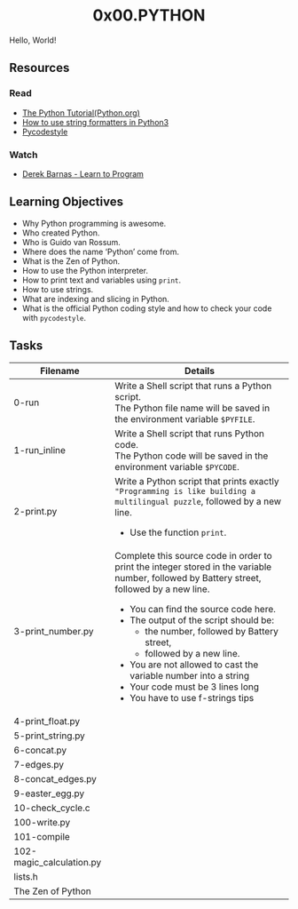 <h1 align="center">0x00.PYTHON</h1>
Hello, World!
<h2>Resources</h2>
<h3>Read</h3>
<ul>
  <li><a href="https://docs.python.org/3/tutorial/index.html">The Python Tutorial(Python.org)</a></li>
  <li><a href="https://realpython.com/python-f-strings/">How to use string formatters in Python3</a></li>
  <li><a href="https://pypi.org/project/pycodestyle/">Pycodestyle</a></li>
</ul>
<h3>Watch</h3>
<ul>
  <li><a href="https://www.youtube.com/playlist?list=PLGLfVvz_LVvTn3cK5e6LjhgGiSeVlIRwt">Derek Barnas - Learn to Program</a></li>
</ul>

<h2>Learning Objectives</h2>
<ul>
<li>Why Python programming is awesome.</li>
<li>Who created Python.</li>
<li>Who is Guido van Rossum.</li>
<li>Where does the name ‘Python’ come from.</li>
<li>What is the Zen of Python.</li>
<li>How to use the Python interpreter.</li>
<li>How to print text and variables using <code>print</code>.</li>
<li>How to use strings.</li>
<li>What are indexing and slicing in Python.</li>
<li>What is the official Python coding style and how to check your code with <code>pycodestyle</code>.</li>
</ul>

<h2>Tasks</h2>

|Filename|Details|
|---|---|
|0-run|Write a Shell script that runs a Python script. <br>The Python file name will be saved in the environment variable `$PYFILE`.|
|1-run_inline|Write a Shell script that runs Python code. <br> The Python code will be saved in the environment variable `$PYCODE`.|
|2-print.py|Write a Python script that prints exactly `"Programming is like building a multilingual puzzle`, followed by a new line. <br><ul><li>Use the function `print`.</li></ul>|
|3-print_number.py|Complete this source code in order to print the integer stored in the variable number, followed by Battery street, followed by a new line.<br> <ul><li>You can find the source code here.</li><li> The output of the script should be: <ul> <li>the number, followed by Battery street,</li> <li>followed by a new line.</li></ul></li><li>You are not allowed to cast the variable number into a string</li><li>Your code must be 3 lines long</li><li>You have to use f-strings tips</li>|
|4-print_float.py||
|5-print_string.py||
|6-concat.py||
|7-edges.py||
|8-concat_edges.py||
|9-easter_egg.py||
|10-check_cycle.c||
|100-write.py||
|101-compile||
|102-magic_calculation.py||
|lists.h||
|The Zen of Python||
